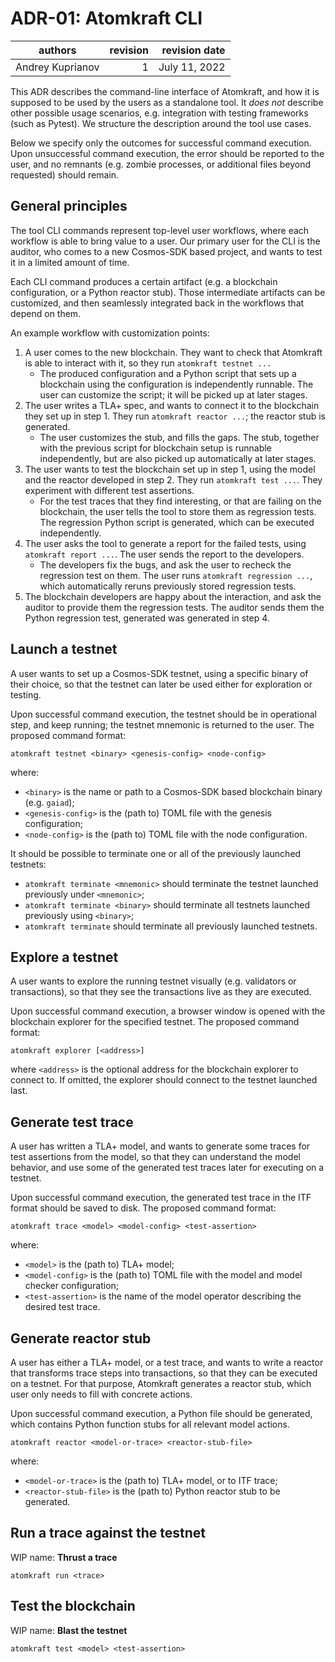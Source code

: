 # ADR-01: Atomkraft CLI

| authors           | revision | revision date  |
| ----------------- | --------:| --------------:|
| Andrey Kuprianov  |        1 | July 11, 2022  |

This ADR describes the command-line interface of Atomkraft, and how it is supposed to be used by the users as a standalone tool. It *does not* describe other possible usage scenarios, e.g. integration with testing frameworks (such as Pytest). We structure the description around the tool use cases.

Below we specify only the outcomes for successful command execution. Upon unsuccessful command execution, the error should be reported to the user, and no remnants (e.g. zombie processes, or additional files beyond requested) should remain.

## General principles

The tool CLI commands represent top-level user workflows, where each workflow is able to bring value to a user. Our primary user for the CLI is the auditor, who comes to a new Cosmos-SDK based project, and wants to test it in a limited amount of time.

Each CLI command produces a certain artifact (e.g. a blockchain configuration, or a Python reactor stub). Those intermediate artifacts can be customized, and then seamlessly integrated back in the workflows that depend on them.

An example workflow with customization points:

1. A user comes to the new blockchain. They want to check that Atomkraft is able to interact with it, so they run `atomkraft testnet ...`
   - The produced configuration and a Python script that sets up a blockchain using the configuration is independently runnable. The user can customize the script; it will be picked up at later stages.
2. The user writes a TLA+ spec, and wants to connect it to the blockchain they set up in step 1. They run `atomkraft reactor ...`; the reactor stub is generated.
   - The user customizes the stub, and fills the gaps. The stub, together with the previous script for blockchain setup is runnable independently, but are also picked up automatically at later stages.
3. The user wants to test the blockchain set up in step 1, using the model and the reactor developed in step 2. They run `atomkraft test ...`. They experiment with different test assertions.
   - For the test traces that they find interesting, or that are failing on the blockchain, the user tells the tool to store them as regression tests. The regression Python script is generated, which can be executed independently.
4. The user asks the tool to generate a report for the failed tests, using `atomkraft report ...`. The user sends the report to the developers.
   - The developers fix the bugs, and ask the user to recheck the regression test on them. The user runs `atomkraft regression ...`, which automatically reruns previously stored regression tests.
5. The blockchain developers are happy about the interaction, and ask the auditor to provide them the regression tests. The auditor sends them the Python regression test, generated was generated in step 4. 


## Launch a testnet

A user wants to set up a Cosmos-SDK testnet, using a specific binary of their choice, so that the testnet can later be used either for exploration or testing.  

Upon successful command execution, the testnet should be in operational step, and keep running; the testnet mnemonic is returned to the user. The proposed command format:

```
atomkraft testnet <binary> <genesis-config> <node-config>
```
where: 
    
- `<binary>` is the name or path to a Cosmos-SDK based blockchain binary (e.g. `gaiad`);
- `<genesis-config>` is the (path to) TOML file with the genesis configuration;
- `<node-config>` is the (path to) TOML file with the node configuration.

It should be possible to terminate one or all of the previously launched testnets:
- `atomkraft terminate <mnemonic>` should terminate the testnet launched previously under `<mnemonic>`;
- `atomkraft terminate <binary>` should terminate all testnets launched previously using `<binary>`;
- `atomkraft terminate` should terminate all previously launched testnets.

## Explore a testnet

A user wants to explore the running testnet visually (e.g. validators or transactions), so that they see the transactions live as they are executed. 

Upon successful command execution, a browser window is opened with the blockchain explorer for the specified testnet. The proposed command format:

```
atomkraft explorer [<address>]
```

where `<address>` is the optional address for the blockchain explorer to connect to. If omitted, the explorer should connect to the testnet launched last.


## Generate test trace

A user has written a TLA+ model, and wants to generate some traces for test assertions from the model, so that they can understand the model behavior, and use some of the generated test traces later for executing on a testnet. 

Upon successful command execution, the generated test trace in the ITF format should be saved to disk. The proposed command format:

```
atomkraft trace <model> <model-config> <test-assertion>
```
where: 
- `<model>` is the (path to) TLA+ model;
- `<model-config>` is the (path to) TOML file with the model and model checker configuration;
- `<test-assertion>` is the name of the model operator describing the desired test trace.


## Generate reactor stub

A user has either a TLA+ model, or a test trace, and wants to write a reactor that transforms trace steps into transactions, so that they can be executed on a testnet. For that purpose, Atomkraft generates a reactor stub, which user only needs to fill with concrete actions.

Upon successful command execution, a Python file should be generated, which contains Python function stubs for all relevant model actions.

```
atomkraft reactor <model-or-trace> <reactor-stub-file>
```
where: 
- `<model-or-trace>` is the (path to) TLA+ model, or to ITF trace;
- `<reactor-stub-file>` is the (path to) Python reactor stub to be generated.



## Run a trace against the testnet

WIP name: **Thrust a trace**

```
atomkraft run <trace> 
```

## Test the blockchain

WIP name: **Blast the testnet**

```
atomkraft test <model> <test-assertion>
```
